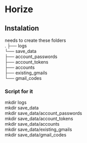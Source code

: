 # Horize

## Instalation

needs to create these folders<br>
.
├── logs<br>
└── save_data<br>
    ├── account_passwords<br>
    ├── account_tokens<br>
    ├── accounts<br>
    ├── existing_gmails<br>
    └── gmail_codes

### Script for it
mkdir logs<br>
mkdir save_data<br>
mkdir save_data/account_passwords<br>
mkdir save_data/account_tokens<br>
mkdir save_data/accounts<br>
mkdir save_data/existing_gmails<br>
mkdir save_data/gmail_codes

